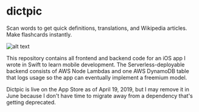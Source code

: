 # dictpic
Scan words to get quick definitions, translations, and Wikipedia articles. Make flashcards instantly.

![alt text](/dictpic.gif)

This repository contains all frontend and backend code for an iOS app I wrote in Swift to learn mobile development. The Serverless-deployable backend consists of AWS Node Lambdas and one AWS DynamoDB table that logs usage so the app can eventually implement a freemium model.

Dictpic is live on the App Store as of April 19, 2019, but I may remove it in June because I don't have time to migrate away from a dependency that's getting deprecated.
